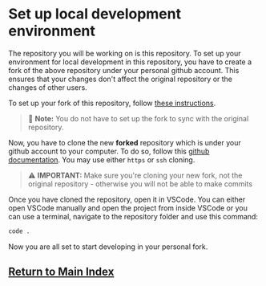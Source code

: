 # Set up local development environment

The repository you will be working on is this repository. To set up your
environment for local development in this repository, you have to create a fork of the above repository under your
personal github account. This ensures that your changes don't affect the original repository or the changes of other users.

To set up your fork of this repository, follow [these instructions](https://docs.github.com/en/get-started/quickstart/fork-a-repo#forking-a-repository).

> 📝 **Note:** You do not have to set up the fork to sync with the original repository.

Now, you have to clone the new **forked** repository which is under your github account to your computer. To do so,
follow this [github documentation](https://docs.github.com/en/repositories/creating-and-managing-repositories/cloning-a-repository).
You may use either `https` or `ssh` cloning.

> ⚠️ **IMPORTANT:** Make sure you're cloning your new fork, not the original repository - otherwise you will not be able to make commits

Once you have cloned the repository, open it in VSCode. You can either open VSCode manually and open the project from inside VSCode or you can use a terminal, navigate to the repository folder and use this command:

```sh
code .
```

Now you are all set to start developing in your personal fork.

## [Return to Main Index](../README.md)
